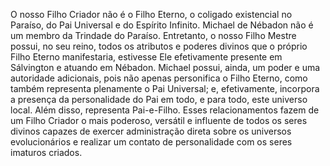 ﻿O nosso Filho Criador não é o Filho Eterno, o coligado existencial no Paraíso, do Pai Universal e do Espírito Infinito. Michael de Nébadon não é um membro da Trindade do Paraíso. Entretanto, o nosso Filho Mestre possui, no seu reino, todos os atributos e poderes divinos que o próprio Filho Eterno manifestaria, estivesse Ele efetivamente presente em Sálvington e atuando em Nébadon. Michael possui, ainda, um poder e uma autoridade adicionais, pois não apenas personifica o Filho Eterno, como também representa plenamente o Pai Universal; e, efetivamente, incorpora a presença da personalidade do Pai em todo, e para todo, este universo local. Além disso, representa Pai-e-Filho. Esses relacionamentos fazem de um Filho Criador o mais poderoso, versátil e influente de todos os seres divinos capazes de exercer administração direta sobre os universos evolucionários e realizar um contato de personalidade com os seres imaturos criados.